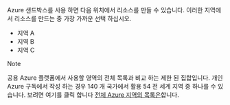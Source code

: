 Azure 샌드박스를 사용 하면 다음 위치에서 리소스를 만들 수 있습니다. 이러한 지역에서 리소스를 만드는 중 가장 가까운 선택 하십시오.

- 지역 A
- 지역 B
- 지역 C

> [!NOTE]
> 공용 Azure 플랫폼에서 사용할 영역의 전체 목록과 비교 하는 제한 된 집합입니다. 개인 Azure 구독에서 작성 하는 경우 140 개 국가에서 활용 54 전 세계 지역 중 하나를 수 있습니다. 보려면 여기를 클릭 합니다 [전체 Azure 지역의 목록은](https://azure.microsoft.com/global-infrastructure/regions/)합니다.